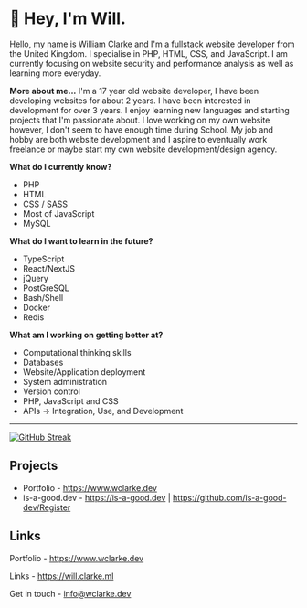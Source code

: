 
# 👋 Hey, I'm Will.
Hello, my name is William Clarke and I'm a fullstack website developer from the United Kingdom. I specialise in PHP, HTML, CSS, and JavaScript. I am currently focusing on website security and performance analysis as well as learning more everyday. 

**More about me...** I'm a 17 year old website developer, I have been developing websites for about 2 years. I have been interested in development for over 3 years. I enjoy learning new languages and starting projects that I'm passionate about. I love working on my own website however, I don't seem to have enough time during School. My job and hobby are both website development and I aspire to eventually work freelance or maybe start my own website development/design agency. 

**What do I currently know?** 
- PHP
- HTML
- CSS / SASS
- Most of JavaScript
- MySQL

**What do I want to learn in the future?**
- TypeScript
- React/NextJS
- jQuery
- PostGreSQL
- Bash/Shell
- Docker
- Redis

**What am I working on getting better at?**
- Computational thinking skills
- Databases
- Website/Application deployment
- System administration
- Version control
- PHP, JavaScript and CSS
- APIs -> Integration, Use, and Development

---
[![GitHub Streak](http://github-readme-streak-stats.herokuapp.com?user=wclarkey&theme=dark)](https://git.io/streak-stats)

## Projects
- Portfolio - https://www.wclarke.dev
- is-a-good.dev - https://is-a-good.dev | https://github.com/is-a-good-dev/Register

## Links
Portfolio - https://www.wclarke.dev

Links - https://will.clarke.ml

Get in touch - info@wclarke.dev

